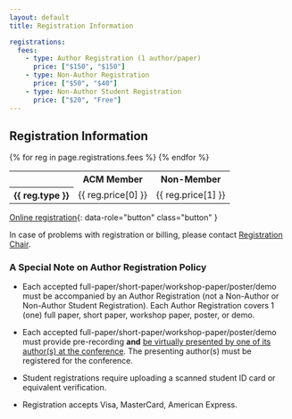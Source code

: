 ```yaml
---
layout: default
title: Registration Information

registrations:
  fees:
    - type: Author Registration (1 author/paper)
      price: ["$150", "$150"]
    - type: Non-Author Registration
      price: ["$50", "$40"]
    - type: Non-Author Student Registration
      price: ["$20", "Free"]
---
```


## Registration Information

<div class="border ui-corner-all ui-shadow">
  <table class="sponsorlevels">
    <tbody>
      <tr>
        <th style="text-align:left"></th>
        <th>ACM Member</th>
        <th>Non-Member</th>
      </tr>
      {% for reg in page.registrations.fees %}
      <tr>
        <th style="text-align:left">{{ reg.type }}</th>
        <td> {{ reg.price[0] }} </td>
        <td> {{ reg.price[1] }} </td>
      </tr>
      {% endfor %}
    </tbody>
  </table>
</div>


[Online registration](https://www.cvent.com/d/r7qs8b){: data-role="button" class="button" }

In case of problems with registration or billing, please contact [Registration Chair](mailto:KimKhoa.Nguyen@etsmtl.ca,marie@mjmontpetit.com).


### A Special Note on Author Registration Policy

- Each accepted full-paper/short-paper/workshop-paper/poster/demo must be accompanied by an Author Registration (not a Non-Author or Non-Author Student Registration). Each Author Registration covers 1 (one) full paper, short paper, workshop paper, poster, or demo.

- Each accepted full-paper/short-paper/workshop-paper/poster/demo must provide pre-recording **and** <u>be virtually presented by one of its author(s) at the conference</u>. The presenting author(s) must be registered for the conference.

- Student registrations require uploading a scanned student ID card or equivalent verification.

- Registration accepts Visa, MasterCard, American Express.
